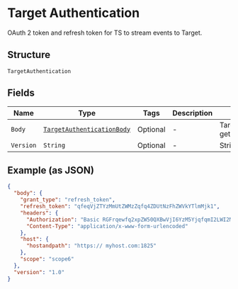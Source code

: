 
# Target Authentication

OAuth 2 token and refresh token for TS to stream events to Target.

## Structure

`TargetAuthentication`

## Fields

| Name | Type | Tags | Description | Getter | Setter |
|  --- | --- | --- | --- | --- | --- |
| `Body` | [`TargetAuthenticationBody`](../../doc/models/target-authentication-body.md) | Optional | - | TargetAuthenticationBody getBody() | setBody(TargetAuthenticationBody body) |
| `Version` | `String` | Optional | - | String getVersion() | setVersion(String version) |

## Example (as JSON)

```json
{
  "body": {
    "grant_type": "refresh_token",
    "refresh_token": "qfeqVjZTYzMmUtZWMzZqfq4ZDUtNzFhZWVkYTlmMjk1",
    "headers": {
      "Authorization": "Basic RGFrqewfq2xpZW50QXBwVjI6YzM5YjqfqmI2LWI2MWQtNDRlZTQ5MmM1YTRk",
      "Content-Type": "application/x-www-form-urlencoded"
    },
    "host": {
      "hostandpath": "https:// myhost.com:1825"
    },
    "scope": "scope6"
  },
  "version": "1.0"
}
```

